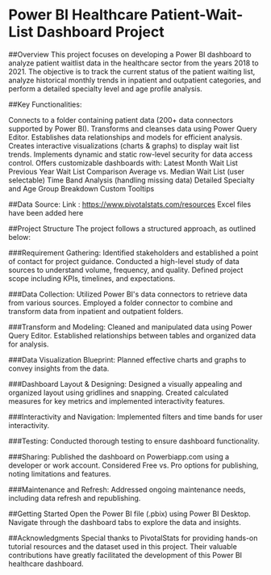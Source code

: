 # Power BI Healthcare Patient-Wait-List Dashboard Project

##Overview
This project focuses on developing a Power BI dashboard to analyze patient waitlist data in the healthcare sector from the years 2018 to 2021. The objective is to track the current status of the patient waiting list, analyze historical monthly trends in inpatient and outpatient categories, and perform a detailed specialty level and age profile analysis.

##Key Functionalities:

Connects to a folder containing patient data (200+ data connectors supported by Power BI).
Transforms and cleanses data using Power Query Editor.
Establishes data relationships and models for efficient analysis.
Creates interactive visualizations (charts & graphs) to display wait list trends.
Implements dynamic and static row-level security for data access control.
Offers customizable dashboards with:
Latest Month Wait List
Previous Year Wait List Comparison
Average vs. Median Wait List (user selectable)
Time Band Analysis (handling missing data)
Detailed Specialty and Age Group Breakdown
Custom Tooltips

##Data Source:
Link : https://www.pivotalstats.com/resources
Excel files have been added here 

##Project Structure
The project follows a structured approach, as outlined below:

###Requirement Gathering:
Identified stakeholders and established a point of contact for project guidance.
Conducted a high-level study of data sources to understand volume, frequency, and quality.
Defined project scope including KPIs, timelines, and expectations.

###Data Collection:
Utilized Power BI's data connectors to retrieve data from various sources.
Employed a folder connector to combine and transform data from inpatient and outpatient folders.

###Transform and Modeling:
Cleaned and manipulated data using Power Query Editor.
Established relationships between tables and organized data for analysis.

###Data Visualization Blueprint:
Planned effective charts and graphs to convey insights from the data.

###Dashboard Layout & Designing:
Designed a visually appealing and organized layout using gridlines and snapping.
Created calculated measures for key metrics and implemented interactivity features.

###Interactivity and Navigation:
Implemented filters and time bands for user interactivity.

###Testing:
Conducted thorough testing to ensure dashboard functionality.

###Sharing:
Published the dashboard on Powerbiapp.com using a developer or work account.
Considered Free vs. Pro options for publishing, noting limitations and features.

###Maintenance and Refresh:
Addressed ongoing maintenance needs, including data refresh and republishing.

##Getting Started
Open the Power BI file (.pbix) using Power BI Desktop.
Navigate through the dashboard tabs to explore the data and insights.

##Acknowledgments
Special thanks to PivotalStats for providing hands-on tutorial resources and the dataset used in this project. Their valuable contributions have greatly facilitated the development of this Power BI healthcare dashboard.
